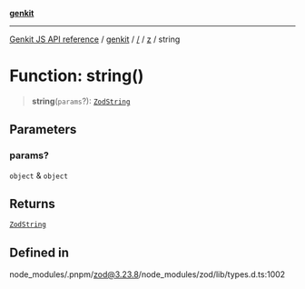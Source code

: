 [**genkit**](../../../README.md)

***

[Genkit JS API reference](../../../../README.md) / [genkit](../../../README.md) / [/](../../../README.md) / [z](../README.md) / string

# Function: string()

> **string**(`params`?): [`ZodString`](../classes/ZodString.md)

## Parameters

### params?

`object` & `object`

## Returns

[`ZodString`](../classes/ZodString.md)

## Defined in

node\_modules/.pnpm/zod@3.23.8/node\_modules/zod/lib/types.d.ts:1002
